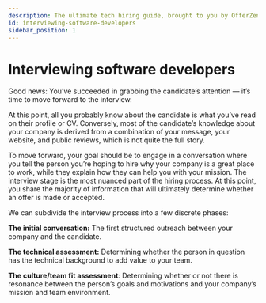 ```yaml
---
description: The ultimate tech hiring guide, brought to you by OfferZen.
id: interviewing-software-developers
sidebar_position: 1
---
```

# Interviewing software developers

Good news: You’ve succeeded in grabbing the candidate’s attention — it’s time to move forward to the interview.

At this point, all you probably know about the candidate is what you’ve read on their profile or CV. Conversely, most of the candidate’s knowledge about your company is derived from a combination of your message, your website, and public reviews, which is not quite the full story.

To move forward, your goal should be to engage in a conversation where you tell the person you’re hoping to hire why your company is a great place to work, while they explain how they can help you with your mission. The interview stage is the most nuanced part of the hiring process.  At this point, you share the majority of information that will ultimately determine whether an offer is made or accepted. 

We can subdivide the interview process into a few discrete phases:

**The initial conversation:** The first structured outreach between your company and the candidate.

**The technical assessment:** Determining whether the person in question has the technical background to add value to your team.

**The culture/team fit assessment**: Determining whether or not there is resonance between the person’s goals and motivations and your company’s mission and team environment.